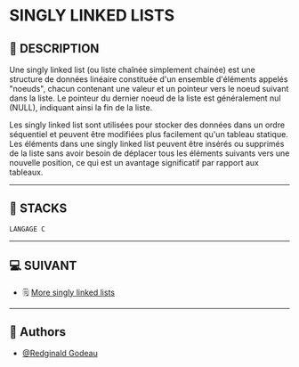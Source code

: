 # SINGLY LINKED LISTS


## 📑 DESCRIPTION

Une singly linked list (ou liste chaînée simplement chainée) est une structure de données linéaire constituée d'un ensemble d'éléments appelés "noeuds", chacun contenant une valeur et un pointeur vers le noeud suivant dans la liste. Le pointeur du dernier noeud de la liste est généralement nul (NULL), indiquant ainsi la fin de la liste.

Les singly linked list sont utilisées pour stocker des données dans un ordre séquentiel et peuvent être modifiées plus facilement qu'un tableau statique. Les éléments dans une singly linked list peuvent être insérés ou supprimés de la liste sans avoir besoin de déplacer tous les éléments suivants vers une nouvelle position, ce qui est un avantage significatif par rapport aux tableaux.

----------------------
## 🔧 STACKS

    LANGAGE C

----------------------
## 💻 SUIVANT

  - 🗒 [More singly linked lists](https://github.com/RedginaldGodeau/holbertonschool-low_level_programming/tree/main/more_singly_linked_lists)
----------------------
## 👦 Authors

- [@Redginald Godeau](https://github.com/RedginaldGodeau)
